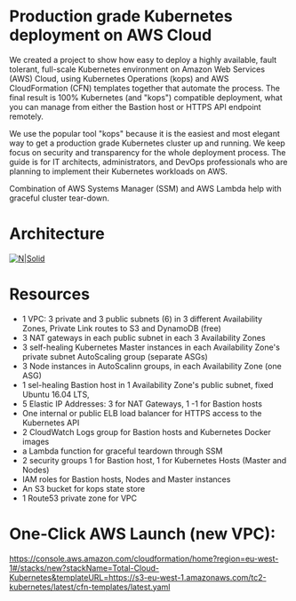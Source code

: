 # Production grade Kubernetes deployment on AWS Cloud

We created a project to show how easy to deploy a highly available, fault tolerant, full-scale Kubernetes environment on Amazon Web Services (AWS) Cloud, using Kubernetes Operations (kops) and AWS CloudFormation (CFN) templates together that automate the process. The final result is 100% Kubernetes (and "kops") compatible deployment, what you can manage from either the Bastion host or HTTPS API endpoint remotely.

We use the popular tool "kops" because it is the easiest and most elegant way to get a production grade Kubernetes cluster up and running. We keep focus on security and transparency for the whole deployment process. The guide is for IT architects, administrators, and DevOps professionals who are planning to implement  their Kubernetes workloads on AWS.

Combination of AWS Systems Manager (SSM) and AWS Lambda help with graceful cluster tear-down. 


# Architecture

[![N|Solid](https://github.com/totalcloudconsulting/kubernetes-aws/blob/master/docs/k8s-fullscale.png)](https://tc2.hu)


# Resources

* 1 VPC: 3 private and 3 public subnets (6) in 3 different Availability Zones, Private Link routes to S3 and DynamoDB (free)
* 3 NAT gateways in each public subnet in each 3 Availability Zones
* 3  self-healing Kubernetes Master instances in each Availability Zone's private subnet AutoScaling group (separate ASGs)
* 3 Node instances in AutoScalinn groups,  in each Availability Zone (one ASG)
* 1 sel-healing Bastion host in 1 Availability Zone's public subnet, fixed Ubuntu 16.04 LTS, 
* 5 Elastic IP Addresses: 3 for NAT Gateways, 1 -1 for Bastion hosts
* One internal or public ELB load balancer for HTTPS access to the Kubernetes API
* 2 CloudWatch Logs group for Bastion hosts and Kubernetes Docker images
* a Lambda function for graceful teardown through SSM
* 2 security groups 1 for Bastion host, 1 for Kubernetes Hosts (Master and Nodes)
* IAM roles for Bastion hosts, Nodes and Master instances
* An S3 bucket for kops state store
* 1 Route53 private zone for VPC


# One-Click AWS Launch (new VPC):

https://console.aws.amazon.com/cloudformation/home?region=eu-west-1#/stacks/new?stackName=Total-Cloud-Kubernetes&templateURL=https://s3-eu-west-1.amazonaws.com/tc2-kubernetes/latest/cfn-templates/latest.yaml



